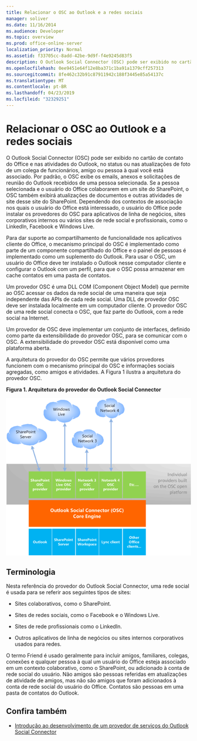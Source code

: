 ```yaml
---
title: Relacionar o OSC ao Outlook e a redes sociais
manager: soliver
ms.date: 11/16/2014
ms.audience: Developer
ms.topic: overview
ms.prod: office-online-server
localization_priority: Normal
ms.assetid: f33705cc-8add-42be-9d9f-f4e9245d83f5
description: O Outlook Social Connector (OSC) pode ser exibido no cartão de contato do Office e nas atividades do Outlook, no status ou nas atualizações de foto de um colega de funcionários, amigo ou pessoa à qual você está associado.
ms.openlocfilehash: 0ee9451e64f12e8ba371c1ba91a1379cff257313
ms.sourcegitcommit: 8fe462c32b91c87911942c188f3445e85a54137c
ms.translationtype: MT
ms.contentlocale: pt-BR
ms.lasthandoff: 04/23/2019
ms.locfileid: "32329251"
---
```

# <a name="relating-the-osc-with-outlook-and-social-networks"></a>Relacionar o OSC ao Outlook e a redes sociais

O Outlook Social Connector (OSC) pode ser exibido no cartão de contato do Office e nas atividades do Outlook, no status ou nas atualizações de foto de um colega de funcionários, amigo ou pessoa à qual você está associado. Por padrão, o OSC exibe os emails, anexos e solicitações de reunião do Outlook recebidos de uma pessoa selecionada. Se a pessoa selecionada e o usuário do Office colaborarem em um site do SharePoint, o OSC também exibirá atualizações de documentos e outras atividades de site desse site do SharePoint. Dependendo dos contextos de associação nos quais o usuário do Office está interessado, o usuário do Office pode instalar os provedores do OSC para aplicativos de linha de negócios, sites corporativos internos ou vários sites de rede social e profissionais, como o LinkedIn, Facebook e Windows Live.
  
Para dar suporte ao compartilhamento de funcionalidade nos aplicativos cliente do Office, o mecanismo principal do OSC é implementado como parte de um componente compartilhado do Office e o painel de pessoas é implementado como um suplemento do Outlook. Para usar o OSC, um usuário do Office deve ter instalado o Outlook nesse computador cliente e configurar o Outlook com um perfil, para que o OSC possa armazenar em cache contatos em uma pasta de contatos. 
  
Um provedor OSC é uma DLL COM (Component Object Model) que permite ao OSC acessar os dados da rede social de uma maneira que seja independente das APIs de cada rede social. Uma DLL de provedor OSC deve ser instalada localmente em um computador cliente. O provedor OSC de uma rede social conecta o OSC, que faz parte do Outlook, com a rede social na Internet.
  
Um provedor de OSC deve implementar um conjunto de interfaces, definido como parte da extensibilidade do provedor OSC, para se comunicar com o OSC. A extensibilidade do provedor OSC está disponível como uma plataforma aberta.
  
A arquitetura do provedor do OSC permite que vários provedores funcionem com o mecanismo principal do OSC e informações sociais agregadas, como amigos e atividades. A Figura 1 ilustra a arquitetura do provedor OSC.
  
**Figura 1. Arquitetura do provedor do Outlook Social Connector**

![Social networks, OSC providers, OSC, and Office](media/off15OSCRef_Architecture.gif)
  
## <a name="terminology"></a>Terminologia

Nesta referência do provedor do Outlook Social Connector, uma rede social é usada para se referir aos seguintes tipos de sites: 
  
- Sites colaborativos, como o SharePoint.
    
- Sites de redes sociais, como o Facebook e o Windows Live.
    
- Sites de rede profissionais como o LinkedIn.
    
- Outros aplicativos de linha de negócios ou sites internos corporativos usados para redes.
    
O termo Friend é usado geralmente para incluir amigos, familiares, colegas, conexões e qualquer pessoa à qual um usuário do Office esteja associado em um contexto colaborativo, como o SharePoint, ou adicionado à conta de rede social do usuário. Não amigos são pessoas referidas em atualizações de atividade de amigos, mas não são amigos que foram adicionados à conta de rede social do usuário do Office. Contatos são pessoas em uma pasta de contatos do Outlook. 
  
## <a name="see-also"></a>Confira também

- [Introdução ao desenvolvimento de um provedor de serviços do Outlook Social Connector](getting-started-with-developing-an-outlook-social-connector-provider.md)

